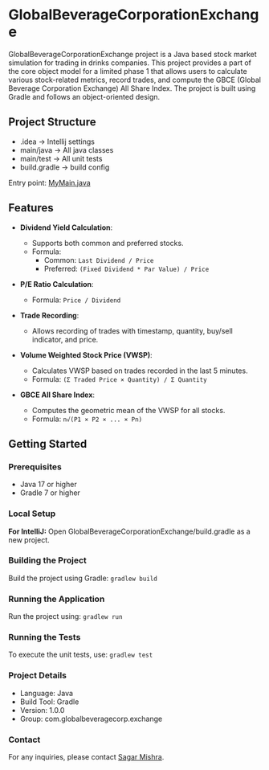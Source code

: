 # GlobalBeverageCorporationExchange

GlobalBeverageCorporationExchange project is a Java based stock market simulation for trading in drinks companies.
This project provides a part of the core object model for a limited phase 1 that allows users to calculate various stock-related metrics, record trades, and compute the GBCE (Global Beverage Corporation Exchange) All Share Index.
The project is built using Gradle and follows an object-oriented design.

## Project Structure

- .idea -> Intellij settings
- main/java -> All java classes
- main/test -> All unit tests
- build.gradle -> build config

Entry point: [MyMain.java](src/main/java/com/globalbeveragecorp/exchange/app/MyMain.java)

## Features

- **Dividend Yield Calculation**:
    - Supports both common and preferred stocks.
    - Formula:
        - Common: `Last Dividend / Price`
        - Preferred: `(Fixed Dividend * Par Value) / Price`

- **P/E Ratio Calculation**:
    - Formula: `Price / Dividend`

- **Trade Recording**:
    - Allows recording of trades with timestamp, quantity, buy/sell indicator, and price.

- **Volume Weighted Stock Price (VWSP)**:
    - Calculates VWSP based on trades recorded in the last 5 minutes.
    - Formula: `(Σ Traded Price × Quantity) / Σ Quantity`

- **GBCE All Share Index**:
    - Computes the geometric mean of the VWSP for all stocks.
    - Formula: `n√(P1 × P2 × ... × Pn)`

## Getting Started

### Prerequisites

- Java 17 or higher
- Gradle 7 or higher

### Local Setup
**For IntelliJ:** Open GlobalBeverageCorporationExchange/build.gradle as a new project.

### Building the Project
Build the project using Gradle: ```gradlew build```

### Running the Application
Run the project using: ```gradlew run```

### Running the Tests
To execute the unit tests, use: ```gradlew test```

### Project Details
- Language: Java
- Build Tool: Gradle
- Version: 1.0.0
- Group: com.globalbeveragecorp.exchange

### Contact
For any inquiries, please contact [Sagar Mishra](mailto:sagar.mishra.110890@gmail.com).


